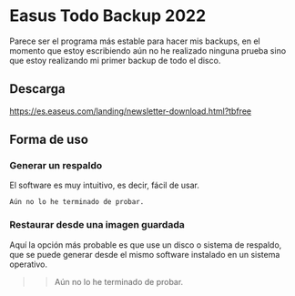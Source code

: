 # Easus Todo Backup 2022

Parece ser el programa más estable para hacer mis backups, en el momento que estoy escribiendo aún no he realizado ninguna prueba sino que estoy realizando mi primer backup de todo el disco.

## Descarga

https://es.easeus.com/landing/newsletter-download.html?tbfree

## Forma de uso

### Generar un respaldo

El software es muy intuitivo, es decir, fácil de usar.

    Aún no lo he terminado de probar.

### Restaurar desde una imagen guardada

Aquí la opción más probable es que use un disco o sistema de respaldo, que se puede generar desde el mismo software instalado en un sistema operativo.

>> Aún no lo he terminado de probar.
